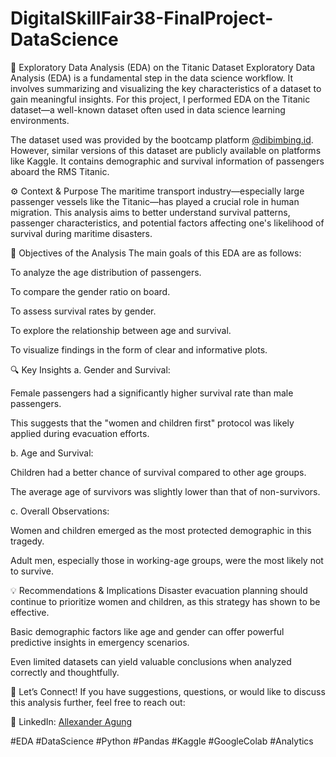# DigitalSkillFair38-FinalProject-DataScience
🚢 Exploratory Data Analysis (EDA) on the Titanic Dataset
Exploratory Data Analysis (EDA) is a fundamental step in the data science workflow. It involves summarizing and visualizing the key characteristics of a dataset to gain meaningful insights. For this project, I performed EDA on the Titanic dataset—a well-known dataset often used in data science learning environments.

The dataset used was provided by the bootcamp platform [@dibimbing.id](https://dibimbing.id/). However, similar versions of this dataset are publicly available on platforms like Kaggle. It contains demographic and survival information of passengers aboard the RMS Titanic.

⚙️ Context & Purpose
The maritime transport industry—especially large passenger vessels like the Titanic—has played a crucial role in human migration. This analysis aims to better understand survival patterns, passenger characteristics, and potential factors affecting one's likelihood of survival during maritime disasters.

🎯 Objectives of the Analysis
The main goals of this EDA are as follows:

To analyze the age distribution of passengers.

To compare the gender ratio on board.

To assess survival rates by gender.

To explore the relationship between age and survival.

To visualize findings in the form of clear and informative plots.

🔍 Key Insights
a. Gender and Survival:

Female passengers had a significantly higher survival rate than male passengers.

This suggests that the "women and children first" protocol was likely applied during evacuation efforts.

b. Age and Survival:

Children had a better chance of survival compared to other age groups.

The average age of survivors was slightly lower than that of non-survivors.

c. Overall Observations:

Women and children emerged as the most protected demographic in this tragedy.

Adult men, especially those in working-age groups, were the most likely not to survive.

💡 Recommendations & Implications
Disaster evacuation planning should continue to prioritize women and children, as this strategy has shown to be effective.

Basic demographic factors like age and gender can offer powerful predictive insights in emergency scenarios.

Even limited datasets can yield valuable conclusions when analyzed correctly and thoughtfully.

💬 Let’s Connect!
If you have suggestions, questions, or would like to discuss this analysis further, feel free to reach out:

🔗 LinkedIn: [Allexander Agung](https://www.linkedin.com/in/allexander-agung-192807328/)

#EDA #DataScience #Python #Pandas #Kaggle #GoogleColab #Analytics 
